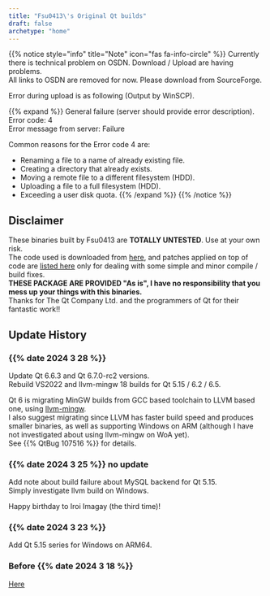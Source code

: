 ```yaml
---
title: "Fsu0413\'s Original Qt builds"
draft: false
archetype: "home"
---
```


{{% notice style="info" title="Note"  icon="fas fa-info-circle" %}}
Currently there is technical problem on OSDN. Download / Upload are having problems.  
All links to OSDN are removed for now. Please download from SourceForge.

Error during upload is as following (Output by WinSCP).

{{% expand %}}
General failure (server should provide error description).  
Error code: 4  
Error message from server: Failure

Common reasons for the Error code 4 are:
- Renaming a file to a name of already existing file.
- Creating a directory that already exists.
- Moving a remote file to a different filesystem (HDD).
- Uploading a file to a full filesystem (HDD).
- Exceeding a user disk quota.
{{% /expand %}}
{{% /notice %}}

## Disclaimer

These binaries built by Fsu0413 are __TOTALLY UNTESTED__. Use at your own risk.  
The code used is downloaded from [here](http://download.qt.io), and patches applied on top of code are [listed here](/Miscellaneous/NotesForThisRepo#existing-patches) only for dealing with some simple and minor compile / build fixes.  
__THESE PACKAGE ARE PROVIDED "As is", I have no responsibility that you mess up your things with this binaries.__  
Thanks for The Qt Company Ltd. and the programmers of Qt for their fantastic work!!

## Update History

### {{% date 2024 3 28 %}}
Update Qt 6.6.3 and Qt 6.7.0-rc2 versions.   
Rebuild VS2022 and llvm-mingw 18 builds for Qt 5.15 / 6.2 / 6.5.

Qt 6 is migrating MinGW builds from GCC based toolchain to LLVM based one, using [llvm-mingw](https://github.com/mstorsjo/llvm-mingw).   
I also suggest migrating since LLVM has faster build speed and produces smaller binaries, as well as supporting Windows on ARM (although I have not investigated about using llvm-mingw on WoA yet).  
See {{% QtBug 107516 %}} for details.

### {{% date 2024 3 25 %}} no update
Add note about build failure about MySQL backend for Qt 5.15.  
Simply investigate llvm build on Windows.

Happy birthday to Iroi Imagay (the third time)!

### {{% date 2024 3 23 %}}
Add Qt 5.15 series for Windows on ARM64.  

### Before {{% date 2024 3 18 %}}

[Here](/Miscellaneous/Histories)
